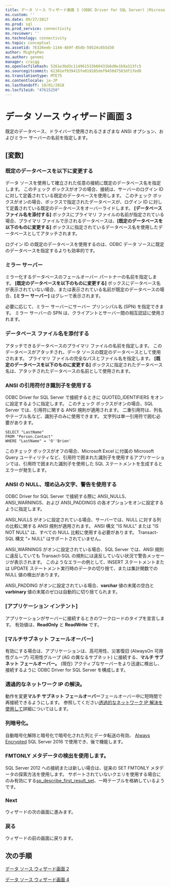 ```yaml
---
title: データ ソース ウィザード画面 3 (ODBC Driver for SQL Server) |Microsoft Docs
ms.custom: ''
ms.date: 09/27/2017
ms.prod: sql
ms.prod_service: connectivity
ms.reviewer: ''
ms.technology: connectivity
ms.topic: conceptual
ms.assetid: 76326eeb-1144-4b9f-85db-50524c655d30
author: MightyPen
ms.author: genemi
manager: craigg
ms.openlocfilehash: 5261e3bd3c114961533b60431b6d0e1b9a313fc5
ms.sourcegitcommit: 61381ef939415fe019285def9450d7583df1fed0
ms.translationtype: MTE75
ms.contentlocale: ja-JP
ms.lasthandoff: 10/01/2018
ms.locfileid: "47615250"
---
```

# <a name="data-source-wizard-screen-3"></a>データ ソース ウィザード画面 3

既定のデータベース、ドライバーで使用されるさまざまな ANSI オプション、およびミラー サーバーの名前を指定します。

## <a name="options"></a>[変数]

### <a name="change-the-default-database-to"></a>既定のデータベースを以下に変更する

データ ソースを使用して確立された任意の接続に既定のデータベース名を指定します。 このチェック ボックスがオフの場合、接続は、サーバーのログイン ID に対して定義されている既定のデータベースを使用します。 このチェック ボックスがオンの場合、ボックスで指定されたデータベースが、ログイン ID に対して定義されている既定のデータベースをオーバーライドします。 **[データベース ファイル名を添付する]** ボックスにプライマリ ファイルの名前が指定されている場合、プライマリ ファイルで示されるデータベースは、**[既定のデータベースを以下のものに変更する]** ボックスに指定されているデータベース名を使用したデータベースとしてアタッチされます。

ログイン ID の既定のデータベースを使用するのは、ODBC データ ソースに既定のデータベースを指定するよりも効率的です。

### <a name="mirror-server"></a>ミラー サーバー

ミラー化するデータベースのフェールオーバー パートナーの名前を指定します。 **[既定のデータベースを以下のものに変更する]** ボックスにデータベース名が表示されていない場合、または表示されている名前が既定のデータベースの場合、**[ミラー サーバー]** はグレーで表示されます。

必要に応じて、ミラー サーバーにサーバー プリンシパル名 (SPN) を指定できます。 ミラー サーバーの SPN は、クライアントとサーバー間の相互認証に使用されます。

### <a name="attach-database-filename"></a>データベース ファイル名を添付する

アタッチできるデータベースのプライマリ ファイルの名前を指定します。 このデータベースがアタッチされ、データ ソースの既定のデータベースとして使用されます。 プライマリ ファイルの完全なパスとファイル名を指定します。 **[既定のデータベースを以下のものに変更する]** ボックスに指定されたデータベース名は、アタッチされたデータベースの名前として使用されます。

### <a name="use-ansi-quoted-identifiers"></a>ANSI の引用符付き識別子を使用する

ODBC Driver for SQL Server で接続するときに QUOTED_IDENTIFIERS をオンに設定するように指定します。 このチェック ボックスがオンの場合、SQL Server では、引用符に関する ANSI 規則が適用されます。 二重引用符は、列名やテーブル名など、識別子のみに使用できます。 文字列は単一引用符で囲む必要があります。

```
SELECT "LastName"
FROM "Person.Contact"
WHERE "LastName" = 'O''Brien'
```

このチェック ボックスがオフの場合、Microsoft Excel に付属の Microsoft Query ユーティリティなど、引用符で囲まれた識別子を使用するアプリケーションでは、引用符で囲まれた識別子を使用した SQL ステートメントを生成するとエラーが発生します。

### <a name="use-ansi-nulls-paddings-and-warnings"></a>ANSI の NULL、埋め込み文字、警告を使用する

ODBC Driver for SQL Server で接続する際に ANSI_NULLS、ANSI_WARNINGS、および ANSI_PADDINGS の各オプションをオンに設定するように指定します。

ANSI_NULLS がオンに設定されている場合、サーバーでは、NULL に対する列の比較に関する ANSI 規則が適用されます。 ANSI 構文 "IS NULL" または "IS NOT NULL" は、すべての NULL 比較に使用する必要があります。 Transact-SQL 構文 "= NULL" はサポートされていません。

ANSI_WARNINGS がオンに設定されている場合、SQL Server では、ANSI 規則に違反していても Transact-SQL の規則には違反していない状況で警告メッセージが表示されます。 このようなエラーの例として、INSERT ステートメントまたは UPDATE ステートメント実行時のデータの切り捨て、または集計関数での NULL 値の検出があります。 

ANSI_PADDING がオンに設定されている場合、**varchar** 値の末尾の空白と **varbinary** 値の末尾のゼロは自動的に切り捨てられます。

### <a name="application-intent"></a>[アプリケーション インテント]

アプリケーションがサーバーに接続するときのワークロードのタイプを宣言します。 有効値は、**ReadOnly** と **ReadWrite** です。

### <a name="multi-subnet-failover"></a>[マルチサブネット フェールオーバー]

有効にする場合は、アプリケーションは、高可用性、災害復旧 (AlwaysOn 可用性グループ) 可用性グループ (AG の異なるサブネット) に接続する、**マルチ サブネット フェールオーバー。** (現在) アクティブなサーバーをより迅速に検出し、接続するように ODBC Driver for SQL Server を構成します。

### <a name="transparent-network-ip-resolution"></a>透過的なネットワーク IP の解決。

動作を変更**マルチ サブネット フェールオーバー**フェールオーバー中に短時間で再接続できるようにします。 参照してください[透過的なネットワーク IP 解決を使用して](../../../connect/odbc/using-transparent-network-ip-resolution.md)詳細についてはします。

### <a name="column-encryption"></a>列暗号化。

自動暗号化解除と暗号化で暗号化された列とデータ転送の有効、 [Always Encrypted](../../../connect/odbc/using-always-encrypted-with-the-odbc-driver.md) SQL Server 2016 で使用でき、後で機能します。

### <a name="use-fmtonly-metadata-discovery"></a>FMTONLY メタデータの検出を使用します。

SQL Server 2012 への接続または新しい場合は、従来の SET FMTONLY メタデータの探索方法を使用します。 サポートされていないクエリを使用する場合にのみ有効にする[sp_describe_first_result_set](../../../relational-databases/system-stored-procedures/sp-describe-first-result-set-transact-sql.md)、一時テーブルを格納しているようです。 

### <a name="next"></a>Next

ウィザードの次の画面に進みます。

### <a name="back"></a>戻る

ウィザードの前の画面に戻ります。

## <a name="next-steps"></a>次の手順

[データ ソース ウィザード画面 2](../../../connect/odbc/windows/dsn-wizard-2.md)

[データ ソース ウィザード画面 4](../../../connect/odbc/windows/dsn-wizard-4.md)
